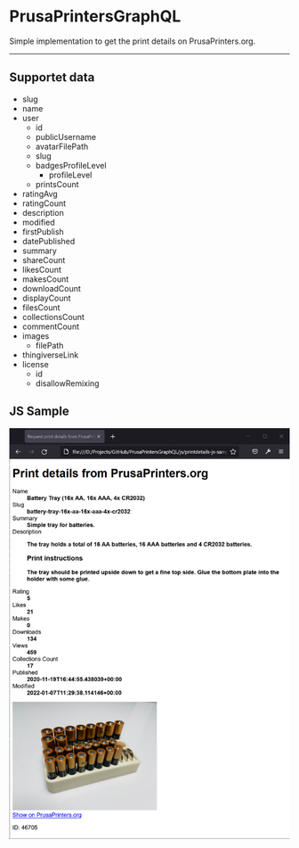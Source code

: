 # PrusaPrintersGraphQL

Simple implementation to get the print details on PrusaPrinters.org.

--------------------


## Supportet data

* slug
* name
* user
	* id
	* publicUsername
	* avatarFilePath
	* slug
	* badgesProfileLevel
		* profileLevel
	* printsCount
* ratingAvg
* ratingCount
* description
* modified
* firstPublish
* datePublished
* summary
* shareCount
* likesCount
* makesCount
* downloadCount
* displayCount
* filesCount
* collectionsCount
* commentCount
* images
	* filePath
* thingiverseLink
* license
	* id
	* disallowRemixing


## JS Sample
![JS Sample](Screenshot_JS_Sample.png)
